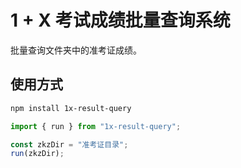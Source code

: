 # 1 + X 考试成绩批量查询系统

批量查询文件夹中的准考证成绩。

## 使用方式

```bash
npm install 1x-result-query
```

```ts
import { run } from "1x-result-query";

const zkzDir = "准考证目录";
run(zkzDir);
```

